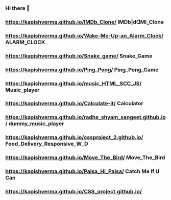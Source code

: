 ### Hi there 👋
### https://kapishverma.github.io/IMDb_Clone/ IMDb|dꓷMI_Clone
### https://kapishverma.github.io/Wake-Me-Up-an_Alarm_Clock/ ALARM_CLOCK
### https://kapishverma.github.io/Snake_game/ Snake_Game 
### https://kapishverma.github.io/Ping_Pong/  Ping_Pong_Game
### https://kapishverma.github.io/music_HTML_SCC_JS/  Music_player
### https://kapishverma.github.io/Calculate-it/ Calculator
### https://kapishverma.github.io/radhe_shyam_sangeet.github.io/  dummy_music_player
### https://kapishverma.github.io/cssproject_2.github.io/ Food_Delivery_Responsive_W_D
### https://kapishverma.github.io/Move_The_Bird/  Move_The_Bird
### https://kapishverma.github.io/Paisa_Hi_Paisa/  Catch Me If U Can
### https://kapishverma.github.io/CSS_project.github.io/
